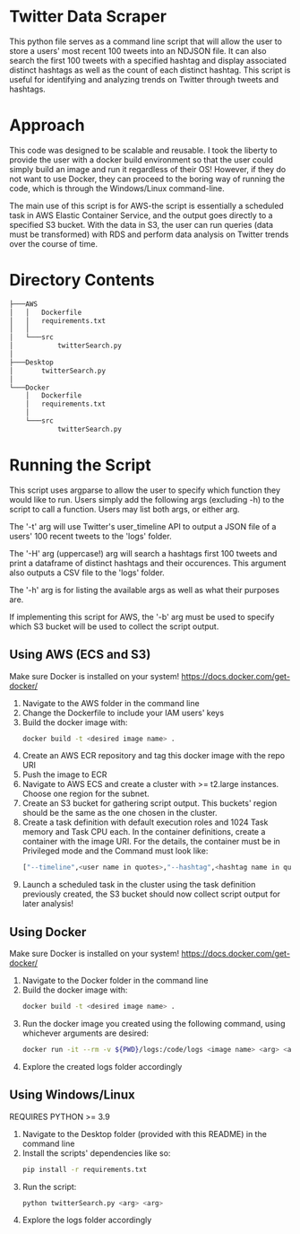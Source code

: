 # Twitter Data Scraper
This python file serves as a command line script that will allow the user to
store a users' most recent 100 tweets into an NDJSON file. It can also search
the first 100 tweets with a specified hashtag and display associated distinct hashtags as
well as the count of each distinct hashtag. This script is useful for identifying and analyzing trends on Twitter through tweets and hashtags. 
# Approach
This code was designed to be scalable and reusable.
I took the liberty to provide the user with a docker build environment so that the user could simply build an image and run it regardless of their OS! However, if they do not want to use Docker, they can proceed to the boring way of
running the code, which is through the Windows/Linux command-line.

The main use of this script is for AWS-the script is essentially a scheduled task in AWS Elastic Container Service, and the output goes directly to a specified S3 bucket. With the data in S3, the user can run queries (data must be transformed) with RDS and perform data analysis on Twitter trends over the course of time.

# Directory Contents
```bash
├───AWS
│   │   Dockerfile
│   │   requirements.txt
│   │
│   └───src
│           twitterSearch.py
│
├───Desktop
│       twitterSearch.py
│
└───Docker
    │   Dockerfile
    │   requirements.txt
    │
    └───src
            twitterSearch.py

```

# Running the Script

This script uses argparse to allow the user to specify which function they would like to run. Users simply add the following args (excluding -h) to the script to call a function. Users may list both args, or either arg.

The '-t' arg will use Twitter's user_timeline API to output a JSON file of a users' 100 recent tweets to the 'logs' folder.

The '-H' arg (uppercase!) arg will search a hashtags first 100 tweets and print a dataframe of distinct hashtags and their 
occurences. This argument also outputs a CSV file to the 'logs' folder.

The '-h' arg is for listing the available args as well as what their purposes are.

If implementing this script for AWS, the '-b' arg must be used to specify which S3 bucket will be used to collect the script output.

## Using AWS (ECS and S3)
Make sure Docker is installed on your system!
https://docs.docker.com/get-docker/
1. Navigate to the AWS folder in the command line
2. Change the Dockerfile to include your IAM users' keys
3. Build the docker image with: 
	```bash
	docker build -t <desired image name> .
	```
3. Create an AWS ECR repository and tag this docker image with the repo URI
4. Push the image to ECR
5. Navigate to AWS ECS and create a cluster with >= t2.large instances. Choose one region for the subnet.
6. Create an S3 bucket for gathering script output. This buckets' region should be the same as the one chosen in the cluster.
7. Create a task definition with default execution roles and 1024 Task memory and Task CPU each. In the container definitions, create a container with the image URI. For the details, the container must be in Privileged mode and the Command must look like: 
	```bash 
	["--timeline",<user name in quotes>,"--hashtag",<hashtag name in quotes>,"--bucket",<S3 bucket name in quotes>]
	```
8. Launch a scheduled task in the cluster using the task definition previously created, the S3 bucket should now collect script output for later analysis!


## Using Docker
Make sure Docker is installed on your system!
https://docs.docker.com/get-docker/
1. Navigate to the Docker folder in the command line 
2. Build the docker image with: 
	```bash
	docker build -t <desired image name> .
	```
3. Run the docker image you created using the following command, using whichever arguments are desired:
	```bash
	docker run -it --rm -v ${PWD}/logs:/code/logs <image name> <arg> <arg>
	```
4. Explore the created logs folder accordingly

## Using Windows/Linux
REQUIRES PYTHON >= 3.9

1. Navigate to the Desktop folder (provided with this README) in the command line
2. Install the scripts' dependencies like so:
	```bash
	pip install -r requirements.txt
	```
3. Run the script:
	```bash
	python twitterSearch.py <arg> <arg>
	```
4. Explore the logs folder accordingly




